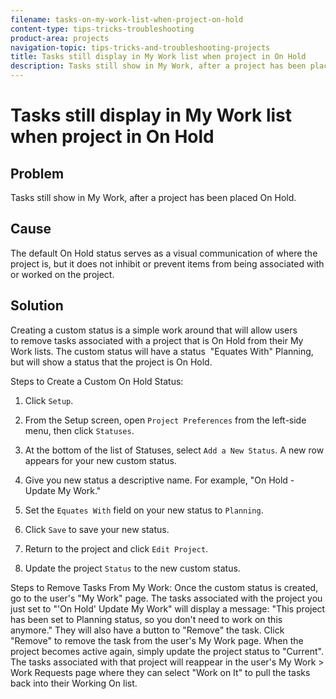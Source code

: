 ```yaml
---
filename: tasks-on-my-work-list-when-project-on-hold
content-type: tips-tricks-troubleshooting
product-area: projects
navigation-topic: tips-tricks-and-troubleshooting-projects
title: Tasks still display in My Work list when project in On Hold
description: Tasks still show in My Work, after a project has been placed On Hold.
---
```


# Tasks still display in My Work list when project in On Hold

## Problem

Tasks still show in My Work, after a project has been placed On Hold.&nbsp;

## Cause

The default On Hold status serves as a visual communication of where the project is, but it does not inhibit or prevent items from being associated with or worked on the project.&nbsp;

## Solution

Creating a custom status is a simple work around that will allow users to&nbsp;remove tasks associated with a project that is On Hold from their My Work lists. The custom status will have a status &nbsp;"Equates With" Planning, but will show a status&nbsp;that the project is On Hold.

Steps to Create a Custom On Hold Status:

1. Click `Setup`.
1. From the Setup screen, open `Project Preferences` from the left-side menu, then click `Statuses`.

1. At the bottom of the list of Statuses, select  `Add a New Status`. A new row appears for your new custom status.
1. Give you new status a descriptive name. For example, "On Hold - Update My Work."
1. Set the `Equates With` field on your new status to  `Planning`.

1. Click `Save` to save your new status.
1. Return to the project and click `Edit Project`.
1. Update the project  `Status` to the new custom status.

Steps to Remove Tasks From My Work: Once the custom status is created, go to the user's "My Work" page. The tasks associated with the project you just set to "'On Hold' Update My Work" will display a message: "This project has been set to Planning status, so you don't need to work on this anymore." They will also have a button to "Remove" the task. Click "Remove" to remove the task from the user's My Work page. When the project becomes active again, simply update the project status to "Current". The tasks associated with that project will reappear in the user's My Work > Work Requests page where they can select "Work on It" to pull the tasks back into their Working On list.  
